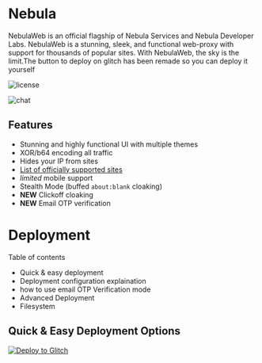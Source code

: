 # Nebula

NebulaWeb is an official flagship of Nebula Services and Nebula Developer Labs. NebulaWeb is a stunning, sleek, and functional web-proxy with support for thousands of popular sites. With NebulaWeb, the sky is the limit.The button to deploy on glitch has been remade so you can deploy it yourself

![license](https://img.shields.io/badge/License-GNU%20AGPL%20v3-blue)

![chat](https://img.shields.io/badge/chat-1139%20online-brightgreen)

## Features

- Stunning and highly functional UI with multiple themes
- XOR/b64 encoding all traffic
- Hides your IP from sites
- [List of officially supported sites](https://github.com/NebulaServices/Nebula/blob/dev/docs/officially-supported-sites.md)
- _limited_ mobile support
- Stealth Mode (buffed `about:blank` cloaking)
- **NEW** Clickoff cloaking
- **NEW** Email OTP verification

# Deployment

Table of contents

- Quick & easy deployment
- Deployment configuration explaination
- how to use email OTP Verification mode
- Advanced Deployment
- Filesystem

## Quick & Easy Deployment Options

</a>[![Deploy to Glitch](https://binbashbanana.github.io/deploy-buttons/buttons/remade/glitch.svg)](https://glitch.com/edit/#!/import/github/{user}/{repository}https://github.com/NebulaServices/Nebula)
